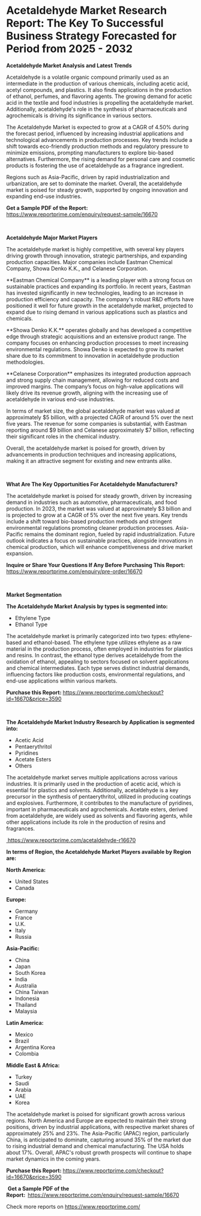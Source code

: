 <p><h1>Acetaldehyde Market Research Report: The Key To Successful Business Strategy Forecasted for Period from 2025 - 2032</h1></p><p><strong>Acetaldehyde Market Analysis and Latest Trends</strong></p>
<p><p>Acetaldehyde is a volatile organic compound primarily used as an intermediate in the production of various chemicals, including acetic acid, acetyl compounds, and plastics. It also finds applications in the production of ethanol, perfumes, and flavoring agents. The growing demand for acetic acid in the textile and food industries is propelling the acetaldehyde market. Additionally, acetaldehyde's role in the synthesis of pharmaceuticals and agrochemicals is driving its significance in various sectors.</p><p>The Acetaldehyde Market is expected to grow at a CAGR of 4.50% during the forecast period, influenced by increasing industrial applications and technological advancements in production processes. Key trends include a shift towards eco-friendly production methods and regulatory pressure to minimize emissions, prompting manufacturers to explore bio-based alternatives. Furthermore, the rising demand for personal care and cosmetic products is fostering the use of acetaldehyde as a fragrance ingredient.</p><p>Regions such as Asia-Pacific, driven by rapid industrialization and urbanization, are set to dominate the market. Overall, the acetaldehyde market is poised for steady growth, supported by ongoing innovation and expanding end-use industries.</p></p>
<p><strong>Get a Sample PDF of the Report:&nbsp;</strong> <a href="https://www.reportprime.com/enquiry/request-sample/16670?utm_campaign=2207&utm_medium=2&utm_source=Github&utm_content=ia&utm_term=18032025&utm_id=acetaldehyde">https://www.reportprime.com/enquiry/request-sample/16670</a></p>
<p>&nbsp;</p>
<p><strong>Acetaldehyde Major Market Players</strong></p>
<p><p>The acetaldehyde market is highly competitive, with several key players driving growth through innovation, strategic partnerships, and expanding production capacities. Major companies include Eastman Chemical Company, Showa Denko K.K., and Celanese Corporation.</p><p>**Eastman Chemical Company** is a leading player with a strong focus on sustainable practices and expanding its portfolio. In recent years, Eastman has invested significantly in new technologies, leading to an increase in production efficiency and capacity. The company's robust R&D efforts have positioned it well for future growth in the acetaldehyde market, projected to expand due to rising demand in various applications such as plastics and chemicals.</p><p>**Showa Denko K.K.** operates globally and has developed a competitive edge through strategic acquisitions and an extensive product range. The company focuses on enhancing production processes to meet increasing environmental regulations. Showa Denko is expected to grow its market share due to its commitment to innovation in acetaldehyde production methodologies.</p><p>**Celanese Corporation** emphasizes its integrated production approach and strong supply chain management, allowing for reduced costs and improved margins. The company’s focus on high-value applications will likely drive its revenue growth, aligning with the increasing use of acetaldehyde in various end-use industries.</p><p>In terms of market size, the global acetaldehyde market was valued at approximately $5 billion, with a projected CAGR of around 5% over the next five years. The revenue for some companies is substantial, with Eastman reporting around $9 billion and Celanese approximately $7 billion, reflecting their significant roles in the chemical industry.</p><p>Overall, the acetaldehyde market is poised for growth, driven by advancements in production techniques and increasing applications, making it an attractive segment for existing and new entrants alike.</p></p>
<p>&nbsp;</p>
<p><strong>What Are The Key Opportunities For Acetaldehyde Manufacturers?</strong></p>
<p><p>The acetaldehyde market is poised for steady growth, driven by increasing demand in industries such as automotive, pharmaceuticals, and food production. In 2023, the market was valued at approximately $3 billion and is projected to grow at a CAGR of 5% over the next five years. Key trends include a shift toward bio-based production methods and stringent environmental regulations promoting cleaner production processes. Asia-Pacific remains the dominant region, fueled by rapid industrialization. Future outlook indicates a focus on sustainable practices, alongside innovations in chemical production, which will enhance competitiveness and drive market expansion.</p></p>
<p><strong>Inquire or Share Your Questions If Any Before Purchasing This Report:</strong> <a href="https://www.reportprime.com/enquiry/pre-order/16670?utm_campaign=2207&utm_medium=2&utm_source=Github&utm_content=ia&utm_term=18032025&utm_id=acetaldehyde">https://www.reportprime.com/enquiry/pre-order/16670</a></p>
<p>&nbsp;</p>
<p><strong>Market Segmentation</strong></p>
<p><strong>The Acetaldehyde Market Analysis by types is segmented into:</strong></p>
<p><ul><li>Ethylene Type</li><li>Ethanol Type</li></ul></p>
<p><p>The acetaldehyde market is primarily categorized into two types: ethylene-based and ethanol-based. The ethylene type utilizes ethylene as a raw material in the production process, often employed in industries for plastics and resins. In contrast, the ethanol type derives acetaldehyde from the oxidation of ethanol, appealing to sectors focused on solvent applications and chemical intermediates. Each type serves distinct industrial demands, influencing factors like production costs, environmental regulations, and end-use applications within various markets.</p></p>
<p><strong>Purchase this Report:&nbsp;</strong><a href="https://www.reportprime.com/checkout?id=16670&price=3590&utm_campaign=2207&utm_medium=2&utm_source=Github&utm_content=ia&utm_term=18032025&utm_id=acetaldehyde">https://www.reportprime.com/checkout?id=16670&price=3590</a></p>
<p>&nbsp;</p>
<p><strong>The Acetaldehyde Market Industry Research by Application is segmented into:</strong></p>
<p><ul><li>Acetic Acid</li><li>Pentaerythritol</li><li>Pyridines</li><li>Acetate Esters</li><li>Others</li></ul></p>
<p><p>The acetaldehyde market serves multiple applications across various industries. It is primarily used in the production of acetic acid, which is essential for plastics and solvents. Additionally, acetaldehyde is a key precursor in the synthesis of pentaerythritol, utilized in producing coatings and explosives. Furthermore, it contributes to the manufacture of pyridines, important in pharmaceuticals and agrochemicals. Acetate esters, derived from acetaldehyde, are widely used as solvents and flavoring agents, while other applications include its role in the production of resins and fragrances.</p></p>
<p><a href="https://www.reportprime.com/acetaldehyde-r16670?utm_campaign=2207&utm_medium=2&utm_source=Github&utm_content=ia&utm_term=18032025&utm_id=acetaldehyde">&nbsp;https://www.reportprime.com/acetaldehyde-r16670</a></p>
<p><strong>In terms of Region, the Acetaldehyde Market Players available by Region are:</strong></p>
<p>
    <p> <strong> North America: </strong>
        <ul>
            <li>United States</li>
            <li>Canada</li>
        </ul>
        </p> 
    <p> <strong> Europe: </strong>
        <ul>
            <li>Germany</li>
            <li>France</li>
            <li>U.K.</li>
            <li>Italy</li>
            <li>Russia</li>
        </ul>
        </p> 
    <p> <strong> Asia-Pacific: </strong>
        <ul>
            <li>China</li>
            <li>Japan</li>
            <li>South Korea</li>
            <li>India</li>
            <li>Australia</li>
            <li>China Taiwan</li>
            <li>Indonesia</li>
            <li>Thailand</li>
            <li>Malaysia</li>
        </ul>
        </p> 
    <p> <strong> Latin America: </strong>
        <ul>
            <li>Mexico</li>
            <li>Brazil</li>
            <li>Argentina Korea</li>
            <li>Colombia</li>
        </ul>
        </p> 
    <p> <strong> Middle East & Africa: </strong>
        <ul>
            <li>Turkey</li>
            <li>Saudi</li>
            <li>Arabia</li>
            <li>UAE</li>
            <li>Korea</li>
        </ul>
    </p>
    </p>
<p><p>The acetaldehyde market is poised for significant growth across various regions. North America and Europe are expected to maintain their strong positions, driven by industrial applications, with respective market shares of approximately 25% and 23%. The Asia-Pacific (APAC) region, particularly China, is anticipated to dominate, capturing around 35% of the market due to rising industrial demand and chemical manufacturing. The USA holds about 17%. Overall, APAC's robust growth prospects will continue to shape market dynamics in the coming years.</p></p>
<p><strong>Purchase this Report: </strong><a href="https://www.reportprime.com/checkout?id=16670&price=3590&utm_campaign=2207&utm_medium=2&utm_source=Github&utm_content=ia&utm_term=18032025&utm_id=acetaldehyde">https://www.reportprime.com/checkout?id=16670&price=3590</a></p>
<p>&nbsp;<strong>Get a Sample PDF of the Report:&nbsp;&nbsp;</strong><a href="https://www.reportprime.com/enquiry/request-sample/16670?utm_campaign=2207&utm_medium=2&utm_source=Github&utm_content=ia&utm_term=18032025&utm_id=acetaldehyde">https://www.reportprime.com/enquiry/request-sample/16670</a></p>
<p><strong></strong></p>
<p>Check more reports on <a href="https://www.reportprime.com/?utm_campaign=2207&utm_medium=2&utm_source=Github&utm_content=ia&utm_term=18032025&utm_id=acetaldehyde">https://www.reportprime.com/</a></p>